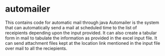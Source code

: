 # automailer
This contains code for automatic mail through java
Automailer is the system that can automatically send a mail at scheduled time to the list of receipients depending upon the input provided.
It can also create a tabular form in mail to tabulate the information as provided in the excel input file. 
It can send attachment files kept at the location link mentioned in the input file over mail to all the reciepients. 
